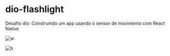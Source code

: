 # dio-flashlight
Desafio dio: Construindo um app usando o sensor de movimento com React Native

![w](https://user-images.githubusercontent.com/94869300/171779585-a1081bce-a2e3-4661-9876-8c1db58d219c.jpg)

![b](https://user-images.githubusercontent.com/94869300/171779600-48be1d2b-7366-460c-b123-1b6440aaef75.jpg)
